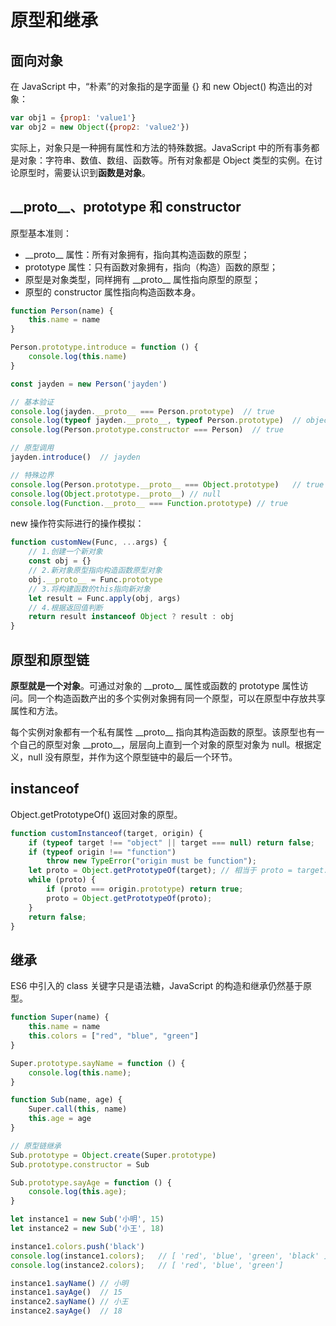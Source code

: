 # 原型和继承

## 面向对象

在 JavaScript 中，“朴素”的对象指的是字面量 {} 和 new Object() 构造出的对象：

```javascript
var obj1 = {prop1: 'value1'}
var obj2 = new Object({prop2: 'value2'})
```

实际上，对象只是一种拥有属性和方法的特殊数据。JavaScript 中的所有事务都是对象：字符串、数值、数组、函数等。所有对象都是 Object 类型的实例。在讨论原型时，需要认识到**函数是对象**。

## \_\_proto\_\_、prototype 和 constructor

原型基本准则：

- \_\_proto\_\_ 属性：所有对象拥有，指向其构造函数的原型；
- prototype 属性：只有函数对象拥有，指向（构造）函数的原型；
- 原型是对象类型，同样拥有 \_\_proto\_\_ 属性指向原型的原型；
- 原型的 constructor 属性指向构造函数本身。

```javascript
function Person(name) {
    this.name = name
}

Person.prototype.introduce = function () {
    console.log(this.name)
}

const jayden = new Person('jayden')

// 基本验证
console.log(jayden.__proto__ === Person.prototype)  // true
console.log(typeof jayden.__proto__, typeof Person.prototype)  // object object
console.log(Person.prototype.constructor === Person)  // true

// 原型调用
jayden.introduce()  // jayden

// 特殊边界
console.log(Person.prototype.__proto__ === Object.prototype)   // true
console.log(Object.prototype.__proto__) // null
console.log(Function.__proto__ === Function.prototype) // true
```

new 操作符实际进行的操作模拟：

```javascript
function customNew(Func, ...args) {
    // 1.创建一个新对象
    const obj = {}
    // 2.新对象原型指向构造函数原型对象
    obj.__proto__ = Func.prototype
    // 3.将构建函数的this指向新对象
    let result = Func.apply(obj, args)
    // 4.根据返回值判断
    return result instanceof Object ? result : obj
}
```

## 原型和原型链

**原型就是一个对象**。可通过对象的 \_\_proto\_\_ 属性或函数的 prototype 属性访问。同一个构造函数产出的多个实例对象拥有同一个原型，可以在原型中存放共享属性和方法。

每个实例对象都有一个私有属性 \_\_proto\_\_ 指向其构造函数的原型。该原型也有一个自己的原型对象 \_\_proto\_\_，层层向上直到一个对象的原型对象为 null。根据定义，null 没有原型，并作为这个原型链中的最后一个环节。

## instanceof

Object.getPrototypeOf() 返回对象的原型。

```javascript
function customInstanceof(target, origin) {
    if (typeof target !== "object" || target === null) return false;
    if (typeof origin !== "function")
        throw new TypeError("origin must be function");
    let proto = Object.getPrototypeOf(target); // 相当于 proto = target.__proto__;
    while (proto) {
        if (proto === origin.prototype) return true;
        proto = Object.getPrototypeOf(proto);
    }
    return false;
}
```

## 继承

ES6 中引入的 class 关键字只是语法糖，JavaScript 的构造和继承仍然基于原型。

```javascript
function Super(name) {
    this.name = name
    this.colors = ["red", "blue", "green"]
}

Super.prototype.sayName = function () {
    console.log(this.name);
}

function Sub(name, age) {
    Super.call(this, name)
    this.age = age
}

// 原型链继承
Sub.prototype = Object.create(Super.prototype)
Sub.prototype.constructor = Sub

Sub.prototype.sayAge = function () {
    console.log(this.age);
}

let instance1 = new Sub('小明', 15)
let instance2 = new Sub('小王', 18)

instance1.colors.push('black')
console.log(instance1.colors);   // [ 'red', 'blue', 'green', 'black' ]
console.log(instance2.colors);   // [ 'red', 'blue', 'green']

instance1.sayName() // 小明
instance1.sayAge()  // 15
instance2.sayName() // 小王
instance2.sayAge()  // 18
```
